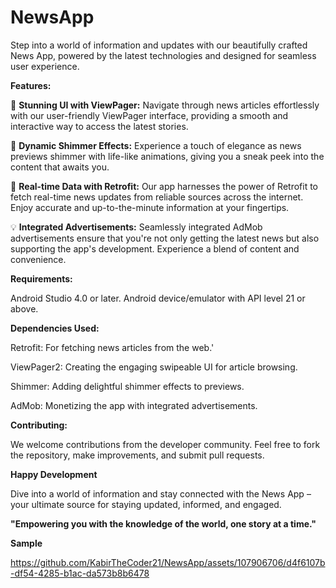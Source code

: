 # NewsApp
Step into a world of information and updates with our beautifully crafted News App, powered by the latest technologies and designed for seamless user experience.

**Features:**

📰 **Stunning UI with ViewPager:** Navigate through news articles effortlessly with our user-friendly ViewPager interface, providing a smooth and interactive way to access the latest stories.

🌟 **Dynamic Shimmer Effects:** Experience a touch of elegance as news previews shimmer with life-like animations, giving you a sneak peek into the content that awaits you.

🔗 **Real-time Data with Retrofit:** Our app harnesses the power of Retrofit to fetch real-time news updates from reliable sources across the internet. Enjoy accurate and up-to-the-minute information at your fingertips.

💡 **Integrated Advertisements:** Seamlessly integrated AdMob advertisements ensure that you're not only getting the latest news but also supporting the app's development. Experience a blend of content and convenience.

**Requirements:**

Android Studio 4.0 or later.
Android device/emulator with API level 21 or above.

**Dependencies Used:**

Retrofit: For fetching news articles from the web.'

ViewPager2: Creating the engaging swipeable UI for article browsing.

Shimmer: Adding delightful shimmer effects to previews.

AdMob: Monetizing the app with integrated advertisements.

**Contributing:**

We welcome contributions from the developer community. Feel free to fork the repository, make improvements, and submit pull requests.

**Happy Development**

Dive into a world of information and stay connected with the News App – your ultimate source for staying updated, informed, and engaged.

**"Empowering you with the knowledge of the world, one story at a time."**

**Sample**

https://github.com/KabirTheCoder21/NewsApp/assets/107906706/d4f6107b-df54-4285-b1ac-da573b8b6478
